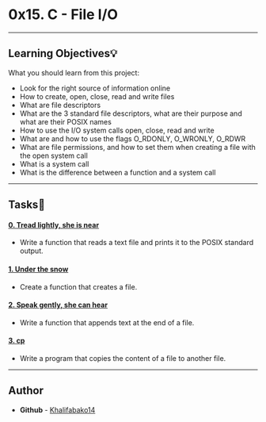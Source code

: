 # 0x15. C - File I/O
---
## Learning Objectives:bulb:
What you should learn from this project:

* Look for the right source of information online
* How to create, open, close, read and write files
* What are file descriptors
* What are the 3 standard file descriptors, what are their purpose and what are their POSIX names
* How to use the I/O system calls open, close, read and write
* What are and how to use the flags O_RDONLY, O_WRONLY, O_RDWR
* What are file permissions, and how to set them when creating a file with the open system call
* What is a system call
* What is the difference between a function and a system call

---

## Tasks:pencil:

#### [0. Tread lightly, she is near](./0-read_textfile.c)
* Write a function that reads a text file and prints it to the POSIX standard output.


#### [1. Under the snow](./1-create_file.c)
* Create a function that creates a file.


#### [2. Speak gently, she can hear](./2-append_text_to_file.c)
* Write a function that appends text at the end of a file.


#### [3. cp](./3-cp.c)
* Write a program that copies the content of a file to another file.

---

## Author
* **Github** - [Khalifabako14](https://github.com/Khalifabako14)
